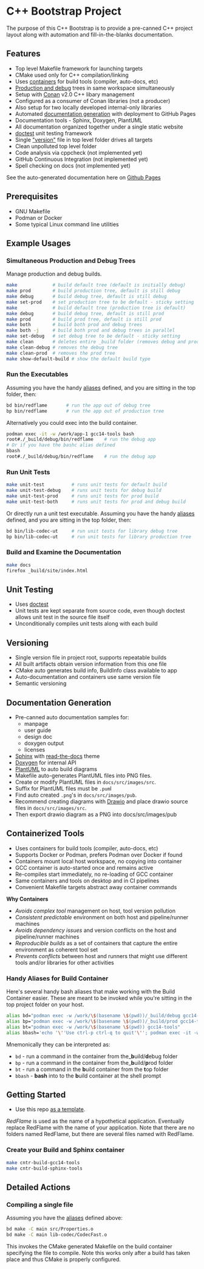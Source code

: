 <!---

Build Status

<p align="center">
  <img src="https://repository-images.githubusercontent.com/254842585/4dfa7580-7ffb-11ea-99d0-46b8fe2f4170" height="175" width="auto" />
</p>

-->
# C++ Bootstrap Project

The purpose of this C++ Bootstrap is to provide a pre-canned C++ project
layout along with automation and fill-in-the-blanks documentation.

## Features

- Top level Makefile framework for launching targets
- CMake used only for C++ compilation/linking
- Uses [containers](#containerized-tools) for build tools (compiler, auto-docs, etc)
- [Production and debug](#simultaneous-production-and-debug-trees) trees
  in same workspace simultaneously
- Setup with [Conan](https://conan.io/) v2.0 C++ libary management
- Configured as a consumer of Conan libraries (not a producer)
- Also setup for two locally developed internal-only libraries
- Automated [documentation generation](#documentation-generation) with
  deployment to GitHub Pages
- Documentation tools - Sphinx, Doxygen, PlantUML
- All documentation organized together under a single static website
- [doctest](https://github.com/doctest/doctest) unit testing framework
- Single ["version"](#versioning) file in top level folder drives all targets
- Clean unpolluted top level folder
- Code analysis via cppcheck (not implemented yet)
- GitHub Continuous Integration (not implemented yet)
- Spell checking on docs (not implemented yet)

See the auto-generated documentation here on [Github
Pages](https://kingsolomon1954.github.io/cpp-bootstrap)

## Prerequisites

- GNU Makefile
- Podman or Docker
- Some typical Linux command line utilities

## Example Usages

### Simultaneous Production and Debug Trees

Manage production and debug builds.

```bash
make             # build default tree (default is initially debug)
make prod        # build production tree, default is still debug
make debug       # build debug tree, default is still debug
make set-prod    # set production tree to be default - sticky setting
make             # build default tree (production tree is default)
make debug       # build debug tree, default is still prod
make prod        # build prod tree, default is still prod
make both        # build both prod and debug trees
make both -j     # build both prod and debug trees in parallel
make set-debug   # set debug tree to be default - sticky setting
make clean       # deletes entire _build folder (removes debug and prod)
make clean-debug # removes the debug tree
make clean-prod  # removes the prod tree
make show-default-build # show the default build type
```

### Run the Executables

Assuming you have the handy
[aliases](#handy-aliases-for-build-container) defined, and you are
sitting in the top folder, then:

```bash
bd bin/redflame       # run the app out of debug tree
bp bin/redflame       # run the app out of production tree
```

Alternatively you could exec into the build container.

```bash
podman exec -it -w /work/app-1 gcc14-tools bash
root#./_build/debug/bin/redflame    # run the debug app
# Or if you have the bashc alias defined
bbash
root#./_build/debug/bin/redflame    # run the debug app

```

### Run Unit Tests

```bash
make unit-test          # runs unit tests for default build 
make unit-test-debug    # runs unit tests for debug build 
make unit-test-prod     # runs unit tests for prod build 
make unit-test-both     # runs unit tests for prod and debug build 
```

Or directly run a unit test executable. Assuming you have the handy
[aliases](#handy-aliases-for-build-container) defined, and you
are sitting in the top folder, then:

```bash
bd bin/lib-codec-ut     # run unit tests for library debug tree
bp bin/lib-codec-ut     # run unit tests for library production tree
```

### Build and Examine the Documentation

```bash
make docs
firefox _build/site/index.html
```

## Unit Testing

- Uses [doctest](https://github.com/doctest/doctest)
- Unit tests are kept separate from source code, even though
  doctest allows unit test in the source file itself
- Unconditionally compiles unit tests along with each build

## Versioning

- Single version file in project root, supports repeatable builds
- All built artifacts obtain version information from this one file
- CMake auto generates build info, BuildInfo class available to app
- Auto-documentation and containers use same version file
- Semantic versioning

## Documentation Generation

- Pre-canned auto documentation samples for:
  - manpage
  - user guide
  - design doc
  - doxygen output
  - licenses
- [Sphinx](https://www.sphinx-doc.org/) with
  [read-the-docs](https://sphinx-rtd-theme.readthedocs.io/en/stable/index.html)
  theme
- [Doxygen](https://www.doxygen.nl/) for internal API
- [PlantUML](https://plantuml.com/) to auto build diagrams 
- Makefile auto-generates PlantUML files into PNG files.
- Create or modify PlantUML files in `docs/src/images/src`.
- Suffix for PlantUML files must be `.pum`l
- Find auto created `.png`'s in `docs/src/images/pub`.
- Recommend creating diagrams with [Drawio](https://www.drawio.com/) and
  place drawio source files in `docs/src/images/src`.
- Then export drawio diagram as a PNG into docs/src/images/pub

## Containerized Tools

- Uses containers for build tools (compiler, auto-docs, etc)
- Supports Docker or Podman, prefers Podman over Docker if found
- Containers mount local host workspace, no copying into container
- GCC container is auto-started once and remains active
- Re-compiles start immediately, no re-loading of GCC container
- Same containers and tools on desktop and in CI pipelines
- Convenient Makefile targets abstract away container commands

**Why Containers**

- *Avoids complex tool* management on host, tool version pollution
- *Consistent predictable* environment on both host and pipeline/runner
  machines
- *Avoids dependency issues* and version conflicts on the host and
  pipeline/runner machines
- *Reproducible builds* as a set of containers that capture the entire
  environment as coherent tool set
- *Prevents conflicts* between host and runners that might use different
  tools and/or libraries for other activities

### Handy Aliases for Build Container

Here's several handy bash aliases that make working with the Build
Container easier. These are meant to be invoked while you're
sitting in the top project folder on your host.

```bash
alias bd="podman exec -w /work/\$(basename \$(pwd))/_build/debug gcc14-tools"
alias bp="podman exec -w /work/\$(basename \$(pwd))/_build/prod gcc14-tools"
alias bt="podman exec -w /work/\$(basename \$(pwd)) gcc14-tools"
alias bbash='echo '\''Use ctrl-p ctrl-q to quit'\''; podman exec -it -w /work/$(basename $(pwd)) gcc14-tools bash'
```

Mnemonically they can be interpreted as:

- `bd` - run a command in the container from the_**b**uild/**d**ebug folder
- `bp` - run a command in the container from the_**b**uild/**p**rod folder
- `bt` - run a command in the **b**uild container from the **t**op folder
- `bbash` - **bash** into to the **b**uild container at the shell prompt

## Getting Started

- Use this repo [as a template](https://help.github.com/en/github/creating-cloning-and-archiving-repositories/creating-a-repository-from-a-template).

*RedFlame* is used as the name of a hypothetical application.
Eventually replace RedFlame with the name of your application.  Note
that there are no folders named RedFlame, but there are several
files named with RedFlame.

### Create your Build and Sphinx container

```bash
make cntr-build-gcc14-tools
make cntr-build-sphinx-tools
```

## Detailed Actions

### Compiling a single file

Assuming you have the [aliases](#handy-aliases-for-build-container)
defined above:

```bash
bd make -C main src/Properties.o
bd make -C main lib-codec/CodecFast.o
```

This invokes the CMake generated Makefile on the build container
specifying the file to compile. Note this works only after a
build has taken place and thus CMake is properly configured.
